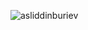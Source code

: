 <p>&nbsp;<img align="left" src="https://github-readme-stats.vercel.app/api?username=asliddinburiev&show_icons=true&locale=en" alt="asliddinburiev" /></p>
